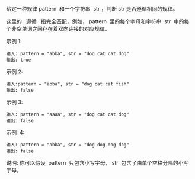 给定一种规律 pattern  和一个字符串  str ，判断 str 是否遵循相同的规律。

这里的   遵循   指完全匹配，例如， pattern  里的每个字母和字符串  str  中的每个非空单词之间存在着双向连接的对应规律。

示例 1:

```
输入: pattern = "abba", str = "dog cat cat dog"
输出: true
```

示例 2:

```
输入:pattern = "abba", str = "dog cat cat fish"
输出: false
```

示例 3:

```
输入: pattern = "aaaa", str = "dog cat cat dog"
输出: false
```

示例  4:

```
输入: pattern = "abba", str = "dog dog dog dog"
输出: false
```

说明:
你可以假设  pattern  只包含小写字母， str  包含了由单个空格分隔的小写字母。
